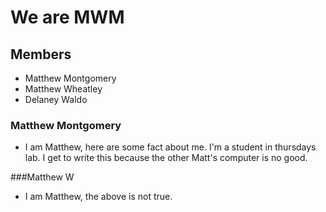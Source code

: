 # We are MWM

## Members
- Matthew Montgomery
- Matthew Wheatley
- Delaney Waldo

### Matthew Montgomery
- I am Matthew, here are some fact about me. I'm a student in thursdays lab. 
I get to write this because the other Matt's computer is no good.

###Matthew W
- I am Matthew, the above is not true.
